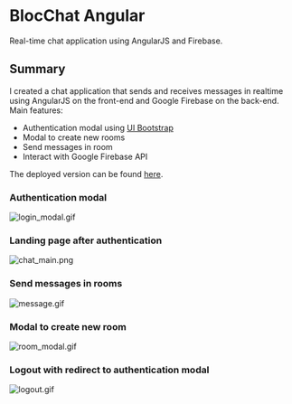 # BlocChat Angular
Real-time chat application using AngularJS and Firebase.

## Summary

I created a chat application that sends and receives messages in realtime using AngularJS on the front-end and Google Firebase on the back-end. Main features:

- Authentication modal using [UI Bootstrap](http://angular-ui.github.io/bootstrap)
- Modal to create new rooms
- Send messages in room
- Interact with Google Firebase API

The deployed version can be found [here](https://realtime-chat.netlify.com).<br>

### Authentication modal
![login_modal.gif](https://s14.postimg.org/hl87yoehd/login_modal.gif "Authentication modal")

### Landing page after authentication
![chat_main.png](https://s15.postimg.org/b0dymzhyj/chat_main.png "landing page")

### Send messages in rooms
![message.gif](https://s10.postimg.org/lfgtt5i3t/message.gif "Send messages")

### Modal to create new room
![room_modal.gif](https://s15.postimg.org/80mxmoxyj/room_modal.gif "Create room modal")

### Logout with redirect to authentication modal
![logout.gif](https://s2.postimg.org/dxxe39c21/logout.gif "Logout")

